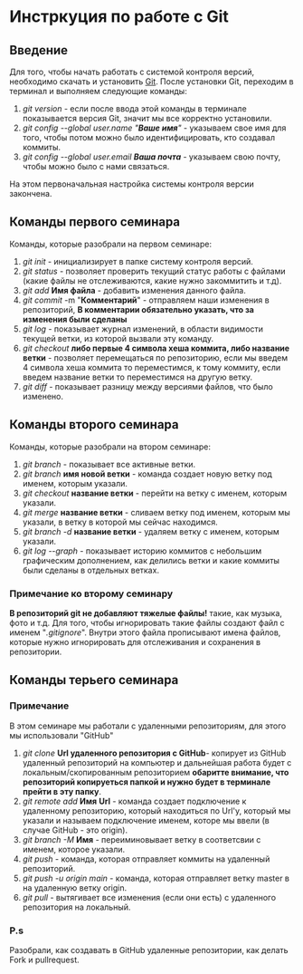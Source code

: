 # Инстркуция по работе с Git

## Введение
Для того, чтобы начать работать с системой контроля версий, необходимо скачать и установить [Git](https://git-scm.com/download/win "Я ссылка").
После установки Git, переходим в терминал и выполняем следующие команды:
1. *git version* - если после ввода этой команды в терминале показывается версия Git, значит мы все  корректно установили.
2. *git config --global user.name "__Ваше имя__"* - указываем свое имя для того, чтобы потом можно было идентифицировать, кто создавал коммиты.
3. *git config --global user.email __Ваша почта__* - указываем свою почту, чтобы можно было с нами связаться.

На этом первоначальная настройка системы контроля версии закончена.

## Команды первого семинара
Команды, которые разобрали на первом семинаре:
1. *git init* - инициализирует в папке систему контроля версий.
2. *git status* - позволяет проверить текущий статус работы с файлами (какие файлы не отслеживаются, какие нужно закоммитить и т.д).
3. *git add* __Имя файла__ - добавить изменения данного файла.
4. *git commit* -m "__Комментарий__" - отправляем наши изменения в репозиторий, __В комментарии обязательно указать, что за изменения были сделаны__ 
4. *git log* - показывает журнал изменений, в области видимости текущей ветки, из которой вызвали эту команду.
5. *git checkout* __либо первые 4 символа хеша коммита, либо название ветки__ - позволяет перемещаться по репозиторию, если мы введем 4 символа хеша коммита то переместимся, к тому коммиту, если введем название ветки то переместимся на другую ветку.
6. *git diff* - показывает разницу между версиями файлов, что было изменено.

## Команды второго семинара
Команды, которые разобрали на втором семинаре:
1. *git branch* - показывает все активные ветки.
2. *git branch* __имя новой ветки__ - команда создает новую ветку под именем, которым указали.
3. *git checkout* __название ветки__ - перейти на ветку с именем, которым указали.
4. *git merge* __название ветки__ - сливаем ветку под именем, которым мы указали, в ветку в которой мы сейчас находимся. 
4. *git branch -d* __название ветки__ - удаляем ветку с именем, которым указали.
5. *git log --graph* - показывает историю коммитов с небольшим графическим дополнением, как делились ветки и какие коммиты были сделаны в отдельных ветках.

### Примечание ко второму семинару
**В репозиторий git не добавляют тяжелые файлы!** такие, как музыка, фото и т.д.
Для того, чтобы игнорировать такие файлы создают файл с именем "_.gitignore_".
Внутри этого файла прописывают имена файлов, которые нужно игнорировать для отслеживания и сохранения в репозитории. 

## Команды терьего семинара
### Примечание
В этом семинаре мы работали с удаленными репозиториям, для этого мы использовали "GitHub"
1. *git clone* __Url удаленного репозитория с GitHub__- копирует из GitHub удаленный репозиторий на компьютер и дальнейшая работа будет с локальным/скопированным репозиторием __обаритте внимание, что репозиторий копируеться папкой и нужно будет в терминале прейти в эту папку__.
2. *git remote add* __Имя__ __Url__ - команда создает подключение к удаленному репозиторию, который находиться по Url'у, который мы указали и называем подключение именем, которе мы ввели (в случае GitHub - это origin).
3. *git branch -M* __Имя__ - переиминовывает ветку в соответсвии с именем, которое указали.
4. *git push* - команда, которая отправляет коммиты на удаленный репозиторий. 
5. *git push -u origin main* - команда, которая отправляет ветку master в на удаленную ветку origin. 
4. *git pull* - вытягивает все изменения (если они есть) с удаленного репозитория на локальный.

### P.s
Разобрали, как создавать в GitHub удаленные репозитории, как делать Fork и pullrequest.